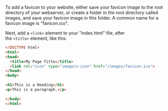 To add a favicon to your website, either save your favicon image to the root directory of your webserver, or create a folder in the root directory called images, and save your favicon image in this folder. A common name for a favicon image is "favicon.ico".

Next, add a `<link>` element to your "index.html" file, after the `<title>` element, like this:

```html
<!DOCTYPE html>  
<html>  
<head>  
  <title>My Page Title</title>  
  <link rel="icon" type="image/x-icon" href="/images/favicon.ico">  
</head>  
<body>  
  
<h1>This is a Heading</h1>  
<p>This is a paragraph.</p>  
  
</body>  
</html>
```


